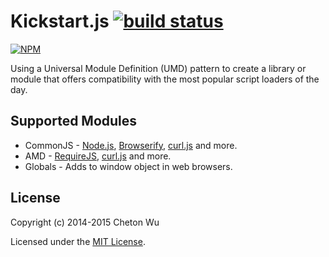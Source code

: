 # Kickstart.js [![build status](https://travis-ci.org/cheton/kickstart.js.svg?branch=master)](https://travis-ci.org/cheton/kickstart.js)

[![NPM](https://nodei.co/npm/kickstart-js.png?downloads=true&stars=true)](https://nodei.co/npm/kickstart-js/)

Using a Universal Module Definition (UMD) pattern to create a library or module that offers compatibility with the most popular script loaders of the day.

## Supported Modules
* CommonJS - [Node.js](http://nodejs.org/), [Browserify](https://github.com/substack/node-browserify), [curl.js](https://github.com/cujojs/curl) and more.
* AMD - [RequireJS](https://github.com/jrburke/requirejs), [curl.js](https://github.com/cujojs/curl) and more.
* Globals - Adds to window object in web browsers.

## License

Copyright (c) 2014-2015 Cheton Wu

Licensed under the [MIT License](https://github.com/cheton/kickstart.js/blob/master/LICENSE).
